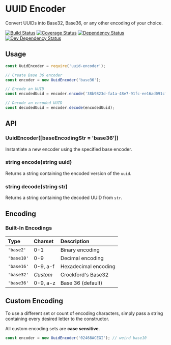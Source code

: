 # UUID Encoder

Convert UUIDs into Base32, Base36, or any other encoding of your choice.

[![Build Status](https://travis-ci.org/franksrevenge/uuid-encoder.svg?branch=master)](https://travis-ci.org/franksrevenge/uuid-encoder) [![Coverage Status](https://coveralls.io/repos/github/franksrevenge/uuid-encoder/badge.svg?branch=master)](https://coveralls.io/github/franksrevenge/uuid-encoder?branch=master) [![Dependency Status](https://david-dm.org/franksrevenge/uuid-encoder/status.svg)](https://david-dm.org/franksrevenge/uuid-encoder#info=dependencies&view=table) [![Dev Dependency Status](https://david-dm.org/franksrevenge/uuid-encoder/dev-status.svg)](https://david-dm.org/franksrevenge/uuid-encoder#info=devDependencies&view=table)


## Usage

```js
const UuidEncoder = require('uuid-encoder');

// Create Base 36 encoder
const encoder = new UuidEncoder('base36');

// Encode an UUID
const encodedUuid = encoder.encode('38b9823d-fa1a-48e7-91fc-ee16ad091cf2');

// Decode an encoded UUID
const decodedUuid = encoder.decode(encodedUuid);
```


## API

### UuidEncoder([baseEncodingStr = 'base36'])

Instantiate a new encoder using the specified base encoder.

### string encode(string uuid)

Returns a string containing the encoded version of the `uuid`.

### string decode(string str)

Returns a string containing the decoded UUID from `str`.


## Encoding

### Built-In Encodings

| Type       | Charset  | Description |
| :--------- | :------- | :----------------------- |
| `'base2'`  | 0-1      | Binary encoding |
| `'base10'` | 0-9      | Decimal encoding |
| `'base16'` | 0-9, a-f | Hexadecimal encoding |
| `'base32'` | _Custom_ | Crockford's Base32 |
| `'base36'` | 0-9, a-z | Base 36 (default) |



## Custom Encoding

To use a different set or count of encoding characters, simply pass a string
containing every desired letter to the constructor.

All custom encoding sets are **case sensitive**.

```js
const encoder = new UuidEncoder('02468ACEGI'); // weird base10
```
